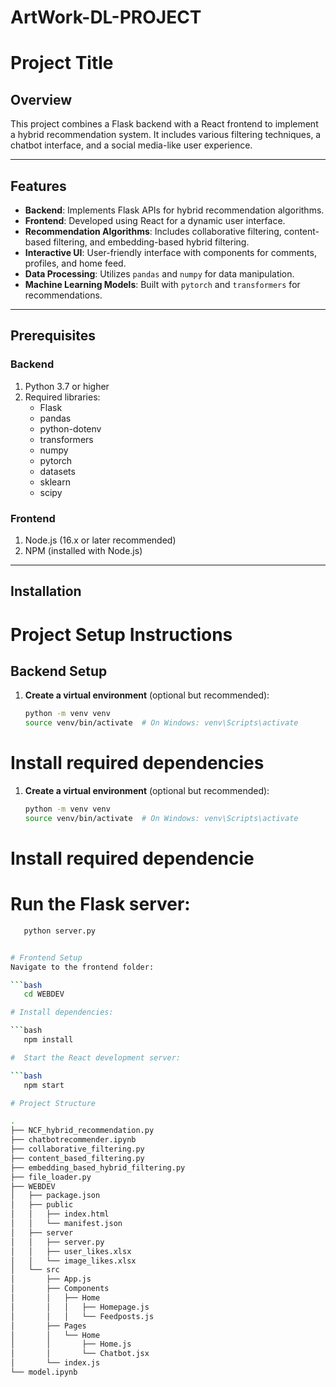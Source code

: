 # ArtWork-DL-PROJECT

# Project Title

## Overview

This project combines a Flask backend with a React frontend to implement a hybrid recommendation system. It includes various filtering techniques, a chatbot interface, and a social media-like user experience.

---

## Features

- **Backend**: Implements Flask APIs for hybrid recommendation algorithms.
- **Frontend**: Developed using React for a dynamic user interface.
- **Recommendation Algorithms**: Includes collaborative filtering, content-based filtering, and embedding-based hybrid filtering.
- **Interactive UI**: User-friendly interface with components for comments, profiles, and home feed.
- **Data Processing**: Utilizes `pandas` and `numpy` for data manipulation.
- **Machine Learning Models**: Built with `pytorch` and `transformers` for recommendations.

---

## Prerequisites

### Backend
1. Python 3.7 or higher
2. Required libraries:
   - Flask
   - pandas
   - python-dotenv
   - transformers
   - numpy
   - pytorch
   - datasets
   - sklearn
   - scipy

### Frontend
1. Node.js (16.x or later recommended)
2. NPM (installed with Node.js)

---

## Installation

# Project Setup Instructions

## Backend Setup

1. **Create a virtual environment** (optional but recommended):
   ```bash
   python -m venv venv
   source venv/bin/activate  # On Windows: venv\Scripts\activate

# Install required dependencies


1. **Create a virtual environment** (optional but recommended):
   ```bash
   python -m venv venv
   source venv/bin/activate  # On Windows: venv\Scripts\activate

# Install required dependencie
# Run the Flask server:

 ```bash
    python server.py


# Frontend Setup
Navigate to the frontend folder:

 ```bash
    cd WEBDEV

# Install dependencies:

 ```bash
    npm install

#  Start the React development server:

 ```bash
    npm start

# Project Structure

.
├── NCF_hybrid_recommendation.py
├── chatbotrecommender.ipynb
├── collaborative_filtering.py
├── content_based_filtering.py
├── embedding_based_hybrid_filtering.py
├── file_loader.py
├── WEBDEV
│   ├── package.json
│   ├── public
│   │   ├── index.html
│   │   └── manifest.json
│   ├── server
│   │   ├── server.py
│   │   ├── user_likes.xlsx
│   │   └── image_likes.xlsx
│   └── src
│       ├── App.js
│       ├── Components
│       │   ├── Home
│       │   │   ├── Homepage.js
│       │   │   └── Feedposts.js
│       ├── Pages
│       │   └── Home
│       │       ├── Home.js
│       │       └── Chatbot.jsx
│       └── index.js
└── model.ipynb






